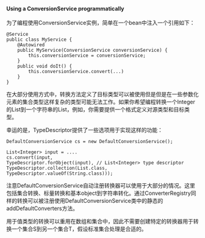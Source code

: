 #### Using a ConversionService programmatically

为了编程使用ConversionService实例，简单在一个bean中注入一个引用如下：

```
@Service
public class MyService {
    @Autowired
    public MyService(ConversionService conversionService) {
        this.conversionService = conversionService;
    }
    public void doIt() {
        this.conversionService.convert(...)
    }
}
```

在大部分使用方式中，转换方法定义了目标类型可以被使用但是但是在一些参数化元素的集合类型这样复杂的类型可能无法工作。如果你希望编程转换一个Integer的List到一个字符串的List，例如，你需要提供一个格式定义对源类型和目标类型。

幸运的是，TypeDescriptor提供了一些选项用于实现这样的功能：

```
DefaultConversionService cs = new DefaultConversionService();

List<Integer> input = ....
cs.convert(input,
TypeDescriptor.forObject(input), // List<Integer> type descriptor
TypeDescriptor.collection(List.class, TypeDescriptor.valueOf(String.class)));
```

注意DefaultConversionService自动注册转换器可以使用于大部分的情况。这里包括集合转换、标量转换和基本object到字符串转化。通过ConverterRegistry同样的转换可以被注册使用DefaultConversionService类中的静态的addDefaultConverters方法。

用于值类型的转换可以重用在数组和集合中，因此不需要创建特定的转换器用于转换一个集合S到另一个集合T，假设标准集合处理是合适的。
